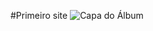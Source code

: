 #Primeiro site
![Capa do Álbum](file:///C:/Users/pichau/Downloads/Faculdade/1%C2%BA/WEB/tp-2/assets/img/Primeiro%20Site.png)
